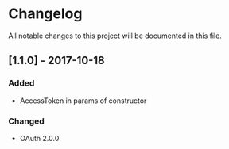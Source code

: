 # Changelog
All notable changes to this project will be documented in this file.

## [1.1.0] - 2017-10-18
### Added
- AccessToken in params of constructor
### Changed
- OAuth 2.0.0